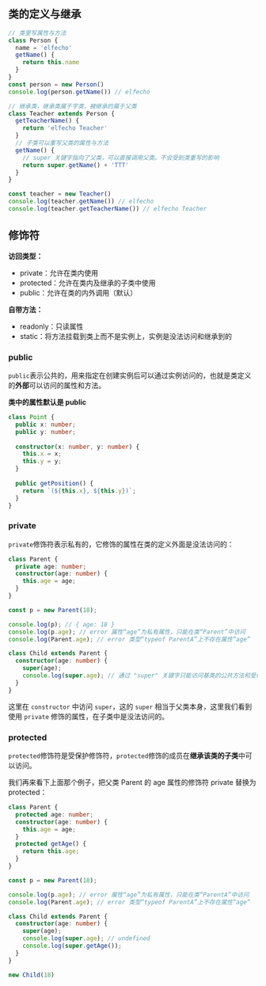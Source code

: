 
## 类的定义与继承

```javascript
// 类里写属性与方法
class Person {
  name = 'elfecho'
  getName() {
    return this.name
  }
}
const person = new Person()
console.log(person.getName()) // elfecho

// 继承类，继承类属于字类，被继承的属于父类
class Teacher extends Person {
  getTeacherName() {
    return 'elfecho Teacher'
  }
  // 子类可以重写父类的属性与方法
  getName() {
    // super 关键字指向了父类，可以直接调用父类。不会受到类重写的影响
    return super.getName() + 'TTT'
  }
}

const teacher = new Teacher()
console.log(teacher.getName()) // elfecho
console.log(teacher.getTeacherName()) // elfecho Teacher
```

## 修饰符

**访回类型：**

- private：允许在类内使用
- protected：允许在类内及继承的子类中使用
- public：允许在类的内外调用（默认）

**自带方法：**

- readonly：只读属性
- static：将方法挂载到类上而不是实例上，实例是没法访问和继承到的

### public

`public`表示公共的，用来指定在创建实例后可以通过实例访问的，也就是类定义的**外部**可以访问的属性和方法。

**类中的属性默认是 public**

```typescript
class Point {
  public x: number;
  public y: number;
  
  constructor(x: number, y: number) {
    this.x = x;
    this.y = y;
  }
  
  public getPosition() {
    return `(${this.x}, ${this.y})`;
  }
}
```

### private

`private`修饰符表示私有的，它修饰的属性在类的定义外面是没法访问的：

```typescript
class Parent {
  private age: number;
  constructor(age: number) {
    this.age = age;
  }
}

const p = new Parent(18);

console.log(p); // { age: 18 }
console.log(p.age); // error 属性“age”为私有属性，只能在类“Parent”中访问
console.log(Parent.age); // error 类型“typeof ParentA”上不存在属性“age”

class Child extends Parent {
  constructor(age: number) {
    super(age);
    console.log(super.age); // 通过 "super" 关键字只能访问基类的公共方法和受保护方法
  }
}
```

这里在 `constructor` 中访问 `super`，这的 `super` 相当于父类本身，这里我们看到使用 `private` 修饰的属性，在子类中是没法访问的。

### protected

`protected`修饰符是受保护修饰符，`protected`修饰的成员在**继承该类的子类**中可以访问。

我们再来看下上面那个例子，把父类 Parent 的 age 属性的修饰符 private 替换为 protected：

```typescript
class Parent {
  protected age: number;
  constructor(age: number) {
    this.age = age;
  }
  protected getAge() {
    return this.age;
  }
}

const p = new Parent(18);

console.log(p.age); // error 属性“age”为私有属性，只能在类“ParentA”中访问
console.log(Parent.age); // error 类型“typeof ParentA”上不存在属性“age”

class Child extends Parent {
  constructor(age: number) {
    super(age);
    console.log(super.age); // undefined
    console.log(super.getAge());
  }
}

new Child(18)
```